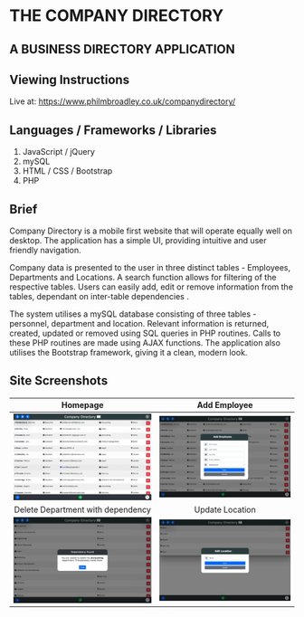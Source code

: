 # THE COMPANY DIRECTORY

## A BUSINESS DIRECTORY APPLICATION

## Viewing Instructions

Live at: https://www.philmbroadley.co.uk/companydirectory/

## Languages / Frameworks / Libraries

1. JavaScript / jQuery
2. mySQL
3. HTML / CSS / Bootstrap
4. PHP

## Brief

Company Directory is a mobile first website that will operate equally well on desktop. The application has a simple UI, providing intuitive and user friendly navigation.

Company data is presented to the user in three distinct tables - Employees, Departments and Locations. A search function allows for filtering of the respective tables. Users can easily add, edit or remove information from the tables, dependant on inter-table dependencies .

The system utilises a mySQL database consisting of three tables - personnel, department and location. Relevant information is returned, created, updated or removed using SQL queries in PHP routines. Calls to these PHP routines are made using AJAX functions. The application also utilises the Bootstrap framework, giving it a clean, modern look.

## Site Screenshots

|                               Homepage                                |                              Add Employee                             |
| :-------------------------------------------------------------------: | :--------------------------------------------------------------------: |
|  ![Alt text](images/homepage.png?raw=true "Optional Title")   | ![Alt text](images/add_employee.png?raw=true "Optional Title") |
|            Delete Department with dependency                          |                              Update Location                            |
| ![Alt text](images/delete_department_dependency.png?raw=true "Optional Title") | ![Alt text](images/update_location.png?raw=true )                | 



